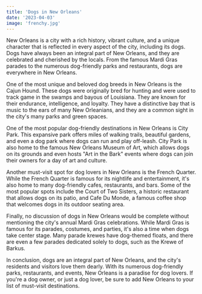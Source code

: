 ```yaml
---
title: 'Dogs in New Orleans'
date: '2023-04-03'
image: 'frenchy.jpg'
---
```


New Orleans is a city with a rich history, vibrant culture, and a unique character that is reflected in every aspect of the city, including its dogs. Dogs have always been an integral part of New Orleans, and they are celebrated and cherished by the locals. From the famous Mardi Gras parades to the numerous dog-friendly parks and restaurants, dogs are everywhere in New Orleans.

One of the most unique and beloved dog breeds in New Orleans is the Cajun Hound. These dogs were originally bred for hunting and were used to track game in the swamps and bayous of Louisiana. They are known for their endurance, intelligence, and loyalty. They have a distinctive bay that is music to the ears of many New Orleanians, and they are a common sight in the city's many parks and green spaces.

One of the most popular dog-friendly destinations in New Orleans is City Park. This expansive park offers miles of walking trails, beautiful gardens, and even a dog park where dogs can run and play off-leash. City Park is also home to the famous New Orleans Museum of Art, which allows dogs on its grounds and even hosts "Art in the Bark" events where dogs can join their owners for a day of art and culture.

Another must-visit spot for dog lovers in New Orleans is the French Quarter. While the French Quarter is famous for its nightlife and entertainment, it's also home to many dog-friendly cafes, restaurants, and bars. Some of the most popular spots include the Court of Two Sisters, a historic restaurant that allows dogs on its patio, and Cafe Du Monde, a famous coffee shop that welcomes dogs in its outdoor seating area.

Finally, no discussion of dogs in New Orleans would be complete without mentioning the city's annual Mardi Gras celebrations. While Mardi Gras is famous for its parades, costumes, and parties, it's also a time when dogs take center stage. Many parade krewes have dog-themed floats, and there are even a few parades dedicated solely to dogs, such as the Krewe of Barkus.

In conclusion, dogs are an integral part of New Orleans, and the city's residents and visitors love them dearly. With its numerous dog-friendly parks, restaurants, and events, New Orleans is a paradise for dog lovers. If you're a dog owner, or just a dog lover, be sure to add New Orleans to your list of must-visit destinations.